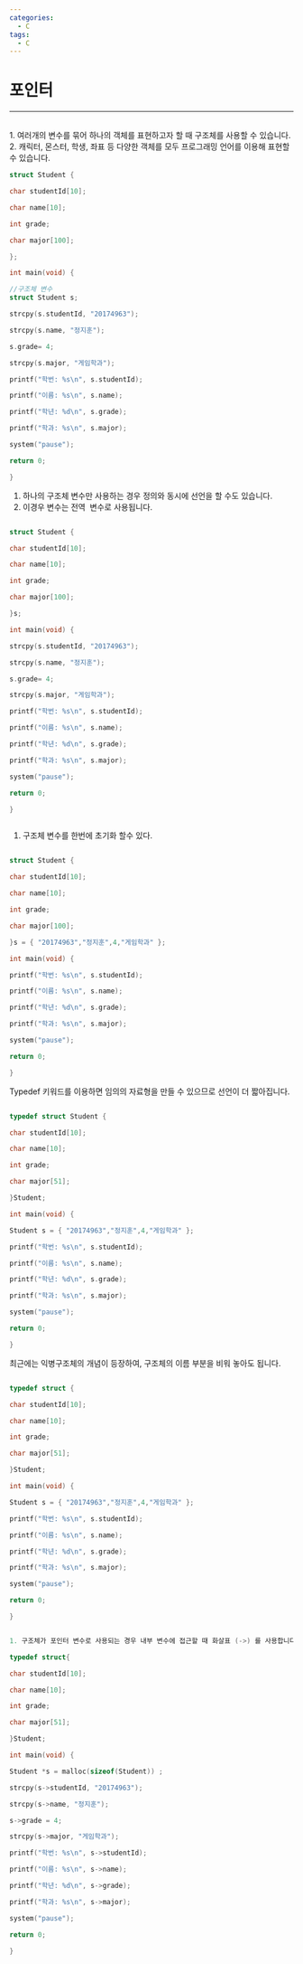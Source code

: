 ```yaml
---
categories:
  - C
tags:
  - C
---
```

# 포인터
___
<br>
1. 여러개의 변수를 묶어 하나의 객체를 표현하고자 할 때 구조체를 사용할 수 있습니다.
2. 캐릭터, 몬스터, 학생, 좌표 등 다양한 객체를 모두 프로그래밍 언어를 이용해 표현할 수 있습니다.




```C
struct Student {

char studentId[10];

char name[10];

int grade;

char major[100];

};

int main(void) {

//구조체 변수
struct Student s;

strcpy(s.studentId, "20174963");

strcpy(s.name, "정지훈");

s.grade= 4;

strcpy(s.major, "게임학과");

printf("학번: %s\n", s.studentId);

printf("이름: %s\n", s.name);

printf("학년: %d\n", s.grade);

printf("학과: %s\n", s.major);

system("pause");

return 0;

}
```

1. 하나의 구조체 변수만 사용하는 경우 정의와 동시에 선언을 할 수도 있습니다.
2. 이경우 변수는 전역  변수로 사용됩니다.


```C

struct Student {

char studentId[10];

char name[10];

int grade;

char major[100];

}s;

int main(void) {

strcpy(s.studentId, "20174963");

strcpy(s.name, "정지훈");

s.grade= 4;

strcpy(s.major, "게임학과");

printf("학번: %s\n", s.studentId);

printf("이름: %s\n", s.name);

printf("학년: %d\n", s.grade);

printf("학과: %s\n", s.major);

system("pause");

return 0;

}



```


1. 구조체 변수를 한번에 초기화 할수 있다.


```C

struct Student {

char studentId[10];

char name[10];

int grade;

char major[100];

}s = { "20174963","정지훈",4,"게임학과" };

int main(void) {

printf("학번: %s\n", s.studentId);

printf("이름: %s\n", s.name);

printf("학년: %d\n", s.grade);

printf("학과: %s\n", s.major);

system("pause");

return 0;

}

```


Typedef 키워드를 이용하면 임의의 자료형을 만들 수 있으므로 선언이 더 짧아집니다.


```C

typedef struct Student {

char studentId[10];

char name[10];

int grade;

char major[51];

}Student;

int main(void) {

Student s = { "20174963","정지훈",4,"게임학과" };

printf("학번: %s\n", s.studentId);

printf("이름: %s\n", s.name);

printf("학년: %d\n", s.grade);

printf("학과: %s\n", s.major);

system("pause");

return 0;

}


```

최근에는 익병구조체의 개념이 등장하여, 구조체의 이름 부분을 비워 놓아도 됩니다.

```C

typedef struct {

char studentId[10];

char name[10];

int grade;

char major[51];

}Student;

int main(void) {

Student s = { "20174963","정지훈",4,"게임학과" };

printf("학번: %s\n", s.studentId);

printf("이름: %s\n", s.name);

printf("학년: %d\n", s.grade);

printf("학과: %s\n", s.major);

system("pause");

return 0;

}


```

```C

1. 구조체가 포인터 변수로 사용되는 경우 내부 변수에 접근할 때 화살표 (->) 를 사용합니다.

typedef struct{

char studentId[10];

char name[10];

int grade;

char major[51];

}Student;

int main(void) {

Student *s = malloc(sizeof(Student)) ;

strcpy(s->studentId, "20174963");

strcpy(s->name, "정지훈");

s->grade = 4;

strcpy(s->major, "게임학과");

printf("학번: %s\n", s->studentId);

printf("이름: %s\n", s->name);

printf("학년: %d\n", s->grade);

printf("학과: %s\n", s->major);

system("pause");

return 0;

}



```


















